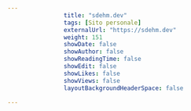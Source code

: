 ---
                title: "sdehm.dev"
                tags: [Sito personale]
                externalUrl: "https://sdehm.dev"
                weight: 151
                showDate: false
                showAuthor: false
                showReadingTime: false
                showEdit: false
                showLikes: false
                showViews: false
                layoutBackgroundHeaderSpace: false
                ---

